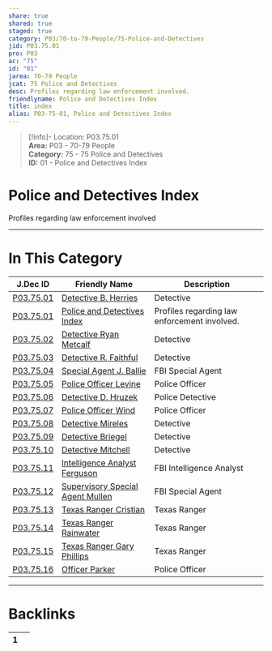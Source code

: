 ```yaml
---  
share: true  
shared: true  
staged: true  
category: P03/70-to-79-People/75-Police-and-Detectives  
jid: P03.75.01  
pro: P03  
ac: "75"  
id: "01"  
jarea: 70-79 People  
jcat: 75 Police and Detectives  
desc: Profiles regarding law enforcement involved.  
friendlyname: Police and Detectives Index  
title: index  
alias: P03-75-01, Police and Detectives Index  
---  
```

  
>[!info]- Location: P03.75.01  
>**Area:** P03 - 70-79 People  
>**Category:** 75 - 75 Police and Detectives  
>**ID:** 01 - Police and Detectives Index  
  
# Police and Detectives Index  
  
Profiles regarding law enforcement involved  
   
  
  
---  
# In This Category  
  
| J.Dec ID                                                                                                                 | Friendly Name                                                                                                                                   | Description                                  |  
| ------------------------------------------------------------------------------------------------------------------------ | ----------------------------------------------------------------------------------------------------------------------------------------------- | -------------------------------------------- |  
| [P03.75.01](./01-Detective-Herries.md)                | [Detective B. Herries](./01-Detective-Herries.md)                            | Detective                                    |  
| [P03.75.01](index.md)                               | [Police and Detectives Index](index.md)                                    | Profiles regarding law enforcement involved. |  
| [P03.75.02](./02-Detective-Metcalf.md)                | [Detective Ryan Metcalf](./02-Detective-Metcalf.md)                          | Detective                                    |  
| [P03.75.03](./03-Detective-Faithful.md)               | [Detective R. Faithful](./03-Detective-Faithful.md)                          | Detective                                    |  
| [P03.75.04](./04-Special-Agent-Ballie.md)             | [Special Agent J. Ballie](./04-Special-Agent-Ballie.md)                      | FBI Special Agent                            |  
| [P03.75.05](./05-Police-Officer-Levine.md)            | [Police Officer Levine](./05-Police-Officer-Levine.md)                       | Police Officer                               |  
| [P03.75.06](./06-Detective-D-Hruzek.md)               | [Detective D. Hruzek](./06-Detective-D-Hruzek.md)                            | Police Detective                             |  
| [P03.75.07](./07-Police-Officer-Wind.md)              | [Police Officer Wind](./07-Police-Officer-Wind.md)                           | Police Officer                               |  
| [P03.75.08](./08-Detective-Mireles.md)                | [Detective Mireles](./08-Detective-Mireles.md)                               | Detective                                    |  
| [P03.75.09](./09-Detective-Briegel.md)                | [Detective Briegel](./09-Detective-Briegel.md)                               | Detective                                    |  
| [P03.75.10](./10-Detective-Mitchell.md)               | [Detective Mitchell](./10-Detective-Mitchell.md)                             | Detective                                    |  
| [P03.75.11](./11-Intelligence-Analyst-Ferguson.md)    | [Intelligence Analyst Ferguson](./11-Intelligence-Analyst-Ferguson.md)       | FBI Intelligence Analyst                     |  
| [P03.75.12](./12-Supervisory-Special-Agent-Mullen.md) | [Supervisory Special Agent Mullen](./12-Supervisory-Special-Agent-Mullen.md) | FBI Special Agent                            |  
| [P03.75.13](./13-Texas-Ranger-Cristian.md)            | [Texas Ranger Cristian](./13-Texas-Ranger-Cristian.md)                       | Texas Ranger                                 |  
| [P03.75.14](./14-Texas-Ranger-Rainwater.md)           | [Texas Ranger Rainwater](./14-Texas-Ranger-Rainwater.md)                     | Texas Ranger                                 |  
| [P03.75.15](./15-Texas-Ranger-Gary-Phillips.md)       | [Texas Ranger Gary Phillips](./15-Texas-Ranger-Gary-Phillips.md)             | Texas Ranger                                 |  
| [P03.75.16](./16-Officer-Parker.md)                   | [Officer Parker](./16-Officer-Parker.md)                                     | Police Officer                               |  
  
  
---  
# Backlinks  
<div><table class="dataview table-view-table"><thead class="table-view-thead"><tr class="table-view-tr-header"><th class="table-view-th"><span></span><span class="dataview small-text">1</span></th><th class="table-view-th"><span></span></th></tr></thead><tbody class="table-view-tbody"></tbody></table></div>